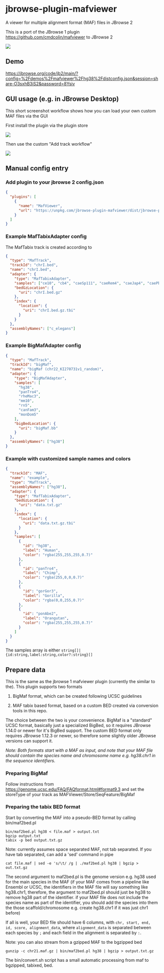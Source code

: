 # jbrowse-plugin-mafviewer

A viewer for multiple alignment format (MAF) files in JBrowse 2

This is a port of the JBrowse 1 plugin https://github.com/cmdcolin/mafviewer to
JBrowse 2

![](img/1.png)

## Demo

https://jbrowse.org/code/jb2/main/?config=%2Fdemos%2Fmafviewer%2Fhg38%2Fdistconfig.json&session=share-O3sxhB3iS2&password=8Ysiv

## GUI usage (e.g. in JBrowse Desktop)

This short screenshot workflow shows how you can load your own custom MAF files
via the GUI

First install the plugin via the plugin store

![](img/3.png)

Then use the custom "Add track workflow"

![](img/2.png)

## Manual config entry

### Add plugin to your jbrowse 2 config.json

```json
{
  "plugins": [
    {
      "name": "MafViewer",
      "url": "https://unpkg.com/jbrowse-plugin-mafviewer/dist/jbrowse-plugin-mafviewer.umd.production.min.js"
    }
  ]
}
```

### Example MafTabixAdapter config

The MafTabix track is created according to

```json
{
  "type": "MafTrack",
  "trackId": "chrI.bed",
  "name": "chrI.bed",
  "adapter": {
    "type": "MafTabixAdapter",
    "samples": ["ce10", "cb4", "caeSp111", "caeRem4", "caeJap4", "caePb3"],
    "bedGzLocation": {
      "uri": "chrI.bed.gz"
    },
    "index": {
      "location": {
        "uri": "chrI.bed.gz.tbi"
      }
    }
  },
  "assemblyNames": ["c_elegans"]
}
```

### Example BigMafAdapter config

```json
{
  "type": "MafTrack",
  "trackId": "bigMaf",
  "name": "bigMaf (chr22_KI270731v1_random)",
  "adapter": {
    "type": "BigMafAdapter",
    "samples": [
      "hg38",
      "panTro4",
      "rheMac3",
      "mm10",
      "rn5",
      "canFam3",
      "monDom5"
    ],
    "bigBedLocation": {
      "uri": "bigMaf.bb"
    }
  },
  "assemblyNames": ["hg38"]
}
```

### Example with customized sample names and colors

```json
{
  "trackId": "MAF",
  "name": "example",
  "type": "MafTrack",
  "assemblyNames": ["hg38"],
  "adapter": {
    "type": "MafTabixAdapter",
    "bedGzLocation": {
      "uri": "data.txt.gz"
    },
    "index": {
      "location": {
        "uri": "data.txt.gz.tbi"
      }
    },
    "samples": [
      {
        "id": "hg38",
        "label": "Human",
        "color": "rgba(255,255,255,0.7)"
      },
      {
        "id": "panTro4",
        "label": "Chimp",
        "color": "rgba(255,0,0,0.7)"
      },
      {
        "id": "gorGor3",
        "label": "Gorilla",
        "color": "rgba(0,0,255,0.7)"
      },
      {
        "id": "ponAbe2",
        "label": "Orangutan",
        "color": "rgba(255,255,255,0.7)"
      }
    ]
  }
}
```

The samples array is either `string[]|{id:string,label:string,color?:string}[]`

## Prepare data

This is the same as the jbrowse 1 mafviewer plugin (currently the similar to
the). This plugin supports two formats

1. BigMaf format, which can be created following UCSC guidelines

2. MAF tabix based format, based on a custom BED created via conversion tools in
   this repo.

The choice between the two is your convenience. BigMaf is a "standard" UCSC
format, basically just a specialized BigBed, so it requires JBrowse 1.14.0 or
newer for it's BigBed support. The custom BED format only requires JBrowse
1.12.3 or newer, so therefore some slightly older JBrowse versions can support
it.

_Note: Both formats start with a MAF as input, and note that your MAF file
should contain the species name and chromosome name e.g. hg38.chr1 in the
sequence identifiers._

### Preparing BigMaf

Follow instructions from https://genome.ucsc.edu/FAQ/FAQformat.html#format9.3
and set the storeType of your track as MAFViewer/Store/SeqFeature/BigMaf

### Preparing the tabix BED format

Start by converting the MAF into a pseudo-BED format by calling bin/maf2bed.pl

    bin/maf2bed.pl hg38 < file.maf > output.txt
    bgzip output.txt
    tabix -p bed output.txt.gz

Note: currently assumes space separated MAF, not tab separated. If you have tab
separated, can add a 'sed' command in pipe

    cat file.maf | sed -e 's/\t/ /g | ./maf2bed.pl hg38 | bgzip > out.txt.gz

The second argument to maf2bed.pl is the genome version e.g. hg38 used for the
main species in the MAF (if your MAF comes from a pipeline like Ensembl or UCSC,
the identifiers in the MAF file will say something like hg38.chr1, therefore,
the argument to maf2bed.pl should just be hg38 to remove hg38 part of the
identifier. if your MAF file does not include the species name as part of the
identifier, you should add the species into them the those scaffold/chromosome
e.g. create hg38.chr1 if it was just chr1 before)

If all is well, your BED file should have 6 columns, with
`chr, start, end, id, score, alignment_data`, where `alignment_data` is
separated between each species by `;` and each field in the alignment is
separated by `:`.

Note: you can also stream from a gzipped MAF to the bgzipped bed

    gunzip -c chr21.maf.gz | bin/maf2bed.pl hg38 | bgzip > output.txt.gz

The bin/convert.sh script has a small automatic processing from maf to bgzipped,
tabixed, bed.
